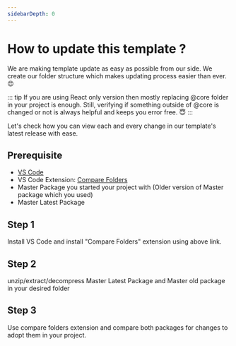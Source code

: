 ```yaml
---
sidebarDepth: 0
---
```


# How to update this template ?

We are making template update as easy as possible from our side. We create our folder structure which makes updating process easier than ever. 😍

::: tip
If you are using React only version then mostly replacing @core folder in your project is enough. Still, verifying if something outside of @core is changed or not is always helpful and keeps you error free. 😇
:::

Let's check how you can view each and every change in our template's latest release with ease.

## Prerequisite

- [VS Code](https://code.visualstudio.com/download)
- VS Code Extension: [Compare Folders](https://marketplace.visualstudio.com/items?itemName=moshfeu.compare-folders)
- Master Package you started your project with (Older version of Master package which you used)
- Master Latest Package

## Step 1

Install VS Code and install "Compare Folders" extension using above link.

## Step 2

unzip/extract/decompress Master Latest Package and Master old package in your desired folder

## Step 3

Use compare folders extension and compare both packages for changes to adopt them in your project.
